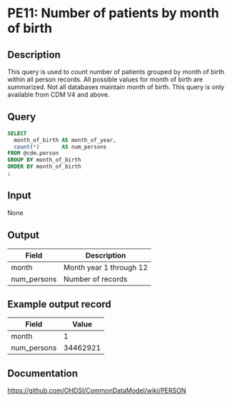 <!---
Group:person
Name:PE11 Number of patients by month of birth
Author:Patrick Ryan
CDM Version:5.0
-->

# PE11: Number of patients by month of birth

## Description
This query is used to count number of patients grouped by month of birth within all person records. All possible values for month of birth are summarized. Not all databases maintain month of birth. This query is only available from CDM V4 and above.

## Query
```sql
SELECT
  month_of_birth AS month_of_year,
  count(*)       AS num_persons
FROM @cdm.person
GROUP BY month_of_birth
ORDER BY month_of_birth
;
```

## Input

None

## Output

|  Field |  Description |
| --- | --- |
|  month |  Month year 1 through 12 |
|  num_persons |  Number of records |

## Example output record

| Field |  Value |
| --- | --- |
|  month |  1 |
|  num_persons |  34462921 |

## Documentation
https://github.com/OHDSI/CommonDataModel/wiki/PERSON
